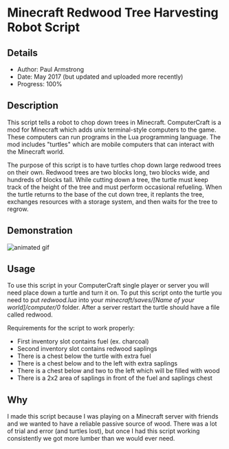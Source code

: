 # Minecraft Redwood Tree Harvesting Robot Script

## Details

* Author: Paul Armstrong
* Date: May 2017 (but updated and uploaded more recently)
* Progress: 100%

## Description

This script tells a robot to chop down trees in Minecraft. ComputerCraft is a mod for Minecraft which adds unix terminal-style computers to the game. These computers can run programs in the Lua programming language. The mod includes "turtles" which are mobile computers that can interact with the Minecraft world.

The purpose of this script is to have turtles chop down large redwood trees on their own. Redwood trees are two blocks long, two blocks wide, and hundreds of blocks tall. While cutting down a tree, the turtle must keep track of the height of the tree and must perform occasional refueling. When the turtle returns to the base of the cut down tree, it replants the tree, exchanges resources with a storage system, and then waits for the tree to regrow.

## Demonstration

![animated gif](https://i.imgur.com/65z633B.gif)

## Usage

To use this script in your ComputerCraft single player or server you will need place down a turtle and turn it on. To put this script onto the turtle you need to put *redwood.lua* into your *minecraft/saves/[Name of your world]/computer/0* folder. After a server restart the turtle should have a file called redwood.

Requirements for the script to work properly:
* First inventory slot contains fuel (ex. charcoal)
* Second inventory slot contains redwood saplings
* There is a chest below the turtle with extra fuel
* There is a chest below and to the left with extra saplings
* There is a chest below and two to the left which will be filled with wood
* There is a 2x2 area of saplings in front of the fuel and saplings chest

## Why

I made this script because I was playing on a Minecraft server with friends and we wanted to have a reliable passive source of wood. There was a lot of trial and error (and turtles lost), but once I had this script working consistently we got more lumber than we would ever need.
